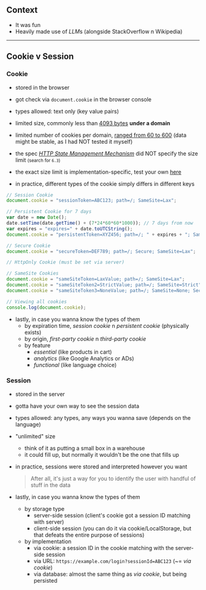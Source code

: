 
## Context

- It was fun
- Heavily made use of *LLM*s (alongside StackOverflow n Wikipedia)

-----

## Cookie v Session

### Cookie

- stored in the browser
- got check via `document.cookie` in the browser console
- types allowed: text only (key value pairs)
- limited size, commonly less than [4093 bytes](https://stackoverflow.com/a/4604212/6273859) **under a domain**
- limited number of cookies per domain, [ranged from 60 to 600](https://docs.devexpress.com/AspNet/11912/common-concepts/cookies-support) (data might be stable, as I had NOT tested it myself)
- the spec [*HTTP State Management Mechanism*](https://www.ietf.org/rfc/rfc2109.txt) did NOT specify the size limit <small>(search for `6.3`)</small>
- the exact size limit is implementation-specific, test your own [here](http://browsercookielimits.iain.guru/)

- in practice, different types of the cookie simply differs in different keys

```js
// Session Cookie
document.cookie = "sessionToken=ABC123; path=/; SameSite=Lax";

// Persistent Cookie for 7 days
var date = new Date();
date.setTime(date.getTime() + (7*24*60*60*1000)); // 7 days from now
var expires = "expires=" + date.toUTCString();
document.cookie = "persistentToken=XYZ456; path=/; " + expires + "; SameSite=Lax";

// Secure Cookie
document.cookie = "secureToken=DEF789; path=/; Secure; SameSite=Lax";

// HttpOnly Cookie (must be set via server)

// SameSite Cookies
document.cookie = "sameSiteToken=LaxValue; path=/; SameSite=Lax";
document.cookie = "sameSiteToken2=StrictValue; path=/; SameSite=Strict";
document.cookie = "sameSiteToken3=NoneValue; path=/; SameSite=None; Secure";

// Viewing all cookies
console.log(document.cookie);
```

- lastly, in case you wanna know the types of them
    - by expiration time, *session cookie* n *persistent cookie* (physically exists)
    - by origin, *first-party cookie* n *third-party cookie*
    - by feature
        - *essential* (like products in cart)
        - *analytics* (like Google Analytics or ADs)
        - *functional* (like language choice)

### Session

- stored in the server
- gotta have your own way to see the session data
- types allowed: any types, any ways you wanna save (depends on the language)
- "unlimited" size
    - think of it as putting a small box in a warehouse
    - it could fill up, but normally it wouldn't be the one that fills up
- in practice, sessions were stored and interpreted however you want

    > After all, it's just a way for you to identify the user with handful of stuff in the data

- lastly, in case you wanna know the types of them
    - by storage type
        - server-side session (client's cookie got a session ID matching with server)
        - client-side session (you can do it via cookie/LocalStorage, but that defeats the entire purpose of sessions)
    - by implementation
        - via cookie: a session ID in the cookie matching with the server-side session
        - via URL: `https://example.com/login?sessionId=ABC123` (~= *via cookie*)
        - via database: almost the same thing as *via cookie*, but being persisted
